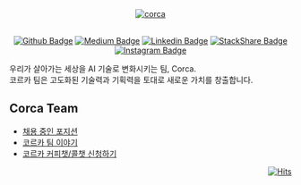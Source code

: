 <div align="center">
  <a href="https://github.com/corca-ai">
      <picture>
        <source media="(prefers-color-scheme: dark)" srcset="https://github.com/user-attachments/assets/ed73792f-ae70-46c8-8ab7-91dec1d3b516">
        <img alt="corca" src="https://github.com/user-attachments/assets/4b75183a-f3f8-4b5d-90b4-98a5f034496d">
      </picture>
  </a>

  <br/>
  <br/>
  
  [![Github Badge](https://img.shields.io/badge/github-corca_ai-1f2329?logo=github)](https://github.com/corca-ai) 
  [![Medium Badge](https://img.shields.io/badge/medium-tech_blog-black.svg?logo=medium)](https://medium.com/corca)
  [![Linkedin Badge](https://img.shields.io/badge/Linkedin-corca-0b66c2.svg?logo=Linkedin&title_bg=%230b66c2)](https://www.linkedin.com/company/corca-ai/)
  [![StackShare Badge](https://img.shields.io/badge/stackshare-tech_stack-008ff9.svg?logo=stackshare&logoColor=fff)](https://stackshare.io/corca/corcas-tech-stack)
  [![Instagram Badge](https://img.shields.io/badge/Instagram-corca-dd2a7b.svg?logo=instagram&logoColor=fff)](https://www.instagram.com/corca_ai/)

</div>

우리가 살아가는 세상을 AI 기술로 변화시키는 팀, Corca.  
코르카 팀은 고도화된 기술력과 기획력을 토대로 새로운 가치를 창출합니다.

## Corca Team 

* [채용 중인 포지션](https://corcateam.career.greetinghr.com/career)
* [코르카 팀 이야기](https://corcateam.career.greetinghr.com/interview)
* [코르카 커피챗/콜챗 신청하기](https://docs.google.com/forms/d/e/1FAIpQLSc0qvln9mt7kfUOD0C5GrlnAhlal329IZ4IeDGFUx9-yj-QbQ/viewform)

<div align="right">

[![Hits](https://hits.seeyoufarm.com/api/count/incr/badge.svg?url=https%3A%2F%2Fgithub.com%2Fcorca-ai%2F&count_bg=%230362B7&title_bg=%23555555&icon=&icon_color=%23E7E7E7&title=hits&edge_flat=false)](https://hits.seeyoufarm.com)

</div>
